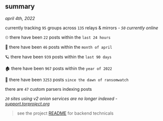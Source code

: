 
## summary
_april 4th, 2022_

currently tracking `95` groups across `135` relays & mirrors - _`50` currently online_

⏲ there have been `22` posts within the `last 24 hours`

🦈 there have been `46` posts within the `month of april`

🪐 there have been `939` posts within the `last 90 days`

🏚 there have been `967` posts within the `year of 2022`

🦕 there have been `3253` posts `since the dawn of ransomwatch`

there are `47` custom parsers indexing posts

_`20` sites using v2 onion services are no longer indexed - [support.torproject.org](https://support.torproject.org/onionservices/v2-deprecation/)_

> see the project [README](https://github.com/thetanz/ransomwatch#ransomwatch--) for backend technicals
